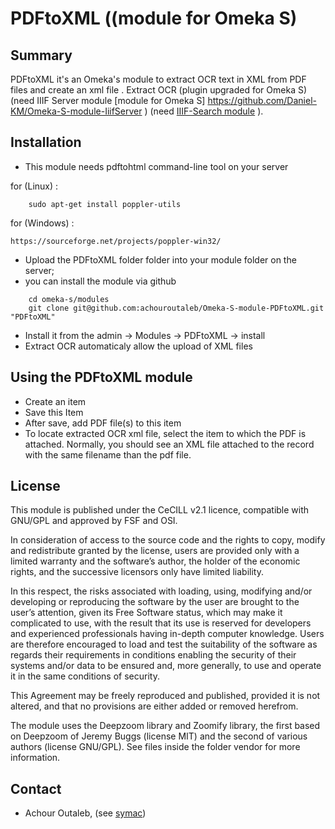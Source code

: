 PDFtoXML ((module for Omeka S)
=============================

Summary
-----------
PDFtoXML it's an Omeka's module to extract OCR text in XML from PDF files and create an xml file .
Extract OCR (plugin upgraded for Omeka S)
(need  IIIF Server module [module for Omeka S] https://github.com/Daniel-KM/Omeka-S-module-IiifServer )
(need [IIIF-Search module](https://github.com/bubdxm/Omeka-S-module-IiifSearch) ).


Installation
------------

- This module needs pdftohtml command-line tool on your server

for (Linux) :
```
    sudo apt-get install poppler-utils
```
for (Windows) :
```
https://sourceforge.net/projects/poppler-win32/
```

- Upload the PDFtoXML folder folder into your module folder on the server;
- you can install the module via github

```
    cd omeka-s/modules  
    git clone git@github.com:achouroutaleb/Omeka-S-module-PDFtoXML.git "PDFtoXML"
```

- Install it from the admin → Modules → PDFtoXML -> install
- Extract OCR automaticaly allow the upload of XML files 

Using the PDFtoXML module
---------------------------

- Create an item
- Save this Item
- After save, add PDF file(s) to this item
- To locate extracted OCR xml file, select the item to which the PDF is attached. Normally, you should see an XML file attached to the record with the same filename than the pdf file. 


License
-------

This module is published under the CeCILL v2.1 licence, compatible with GNU/GPL and approved by FSF and OSI.

In consideration of access to the source code and the rights to copy, modify and redistribute granted by the license, users are provided only with a limited warranty and the software’s author, the holder of the economic rights, and the successive licensors only have limited liability.

In this respect, the risks associated with loading, using, modifying and/or developing or reproducing the software by the user are brought to the user’s attention, given its Free Software status, which may make it complicated to use, with the result that its use is reserved for developers and experienced professionals having in-depth computer knowledge. Users are therefore encouraged to load and test the suitability of the software as regards their requirements in conditions enabling the security of their systems and/or data to be ensured and, more generally, to use and operate it in the same conditions of security.

This Agreement may be freely reproduced and published, provided it is not altered, and that no provisions are either added or removed herefrom.

The module uses the Deepzoom library and Zoomify library, the first based on Deepzoom of Jeremy Buggs (license MIT) and the second of various authors (license GNU/GPL). See files inside the folder vendor for more information.

Contact
-------

* Achour Outaleb,  (see [symac](https://github.com/achouroutaleb))




